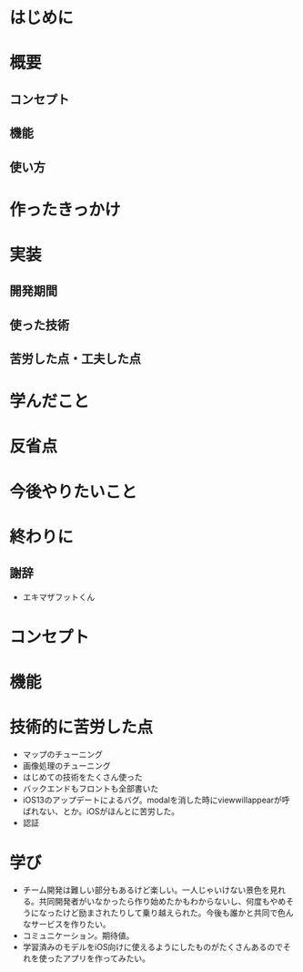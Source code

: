 # はじめに

# 概要
## コンセプト
## 機能
## 使い方

# 作ったきっかけ
# 実装
## 開発期間
## 使った技術
## 苦労した点・工夫した点


# 学んだこと
# 反省点
# 今後やりたいこと

# 終わりに
## 謝辞














- エキマザフットくん
# コンセプト
# 機能
# 技術的に苦労した点
- マップのチューニング
- 画像処理のチューニング
- はじめての技術をたくさん使った
- バックエンドもフロントも全部書いた
- iOS13のアップデートによるバグ。modalを消した時にviewwillappearが呼ばれない、とか。iOSがほんとに苦労した。
- 認証


# 学び
- チーム開発は難しい部分もあるけど楽しい。一人じゃいけない景色を見れる。共同開発者がいなかったら作り始めたかもわからないし、何度もやめそうになったけど励まされたりして乗り越えられた。今後も誰かと共同で色んなサービスを作りたい。
- コミュニケーション。期待値。
- 学習済みのモデルをiOS向けに使えるようにしたものがたくさんあるのでそれを使ったアプリを作ってみたい。